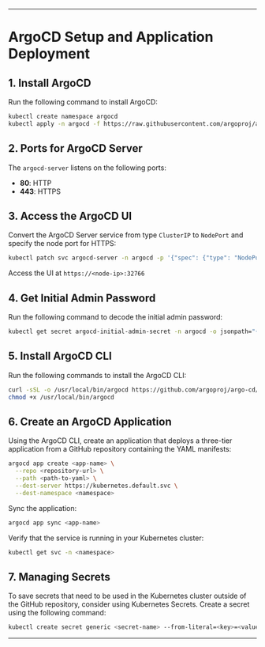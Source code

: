 
---

# ArgoCD Setup and Application Deployment

## 1. Install ArgoCD

Run the following command to install ArgoCD:

```bash
kubectl create namespace argocd
kubectl apply -n argocd -f https://raw.githubusercontent.com/argoproj/argo-cd/stable/manifests/install.yaml
```

## 2. Ports for ArgoCD Server

The `argocd-server` listens on the following ports:
- **80**: HTTP
- **443**: HTTPS

## 3. Access the ArgoCD UI

Convert the ArgoCD Server service from type `ClusterIP` to `NodePort` and specify the node port for HTTPS:

```bash
kubectl patch svc argocd-server -n argocd -p '{"spec": {"type": "NodePort", "ports": [{"port": 443, "targetPort": 443, "nodePort": 32766}]}}}'
```

Access the UI at `https://<node-ip>:32766`

## 4. Get Initial Admin Password

Run the following command to decode the initial admin password:

```bash
kubectl get secret argocd-initial-admin-secret -n argocd -o jsonpath="{.data.password}" | base64 -d
```

## 5. Install ArgoCD CLI

Run the following commands to install the ArgoCD CLI:

```bash
curl -sSL -o /usr/local/bin/argocd https://github.com/argoproj/argo-cd/releases/download/v2.4.11/argocd-linux-amd64
chmod +x /usr/local/bin/argocd
```

## 6. Create an ArgoCD Application

Using the ArgoCD CLI, create an application that deploys a three-tier application from a GitHub repository containing the YAML manifests:

```bash
argocd app create <app-name> \
  --repo <repository-url> \
  --path <path-to-yaml> \
  --dest-server https://kubernetes.default.svc \
  --dest-namespace <namespace>
```

Sync the application:

```bash
argocd app sync <app-name>
```

Verify that the service is running in your Kubernetes cluster:

```bash
kubectl get svc -n <namespace>
```

## 7. Managing Secrets

To save secrets that need to be used in the Kubernetes cluster outside of the GitHub repository, consider using Kubernetes Secrets. Create a secret using the following command:

```bash
kubectl create secret generic <secret-name> --from-literal=<key>=<value> -n <namespace>
```

---



